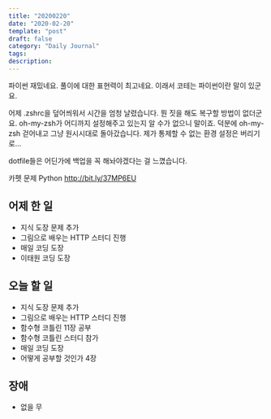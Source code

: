 ```yaml
---
title: "20200220"
date: "2020-02-20"
template: "post"
draft: false
category: "Daily Journal"
tags:
description:
---
```


파이썬 재밌네요. 풀이에 대한 표현력이 최고네요.
이래서 코테는 파이썬이란 말이 있군요.

어제 .zshrc을 덮어씌워서 시간을 엄청 날렸습니다.
뭔 짓을 해도 복구할 방법이 없더군요.
oh-my-zsh가 어디까지 설정해주고 있는지 알 수가 없으니 말이죠.
덕분에 oh-my-zsh 걷어내고 그냥 원시시대로 돌아갔습니다.
제가 통제할 수 없는 환경 설정은 버리기로...

dotfile들은 어딘가에 백업을 꼭 해놔야겠다는 걸 느꼈습니다.

카펫 문제
Python
<http://bit.ly/37MP6EU>

## 어제 한 일

* 지식 도장 문제 추가
* 그림으로 배우는 HTTP 스터디 진행
* 매일 코딩 도장
* 이태원 코딩 도장

## 오늘 할 일

* 지식 도장 문제 추가
* 그림으로 배우는 HTTP 스터디 진행
* 함수형 코틀린 11장 공부
* 함수형 코틀린 스터디 참가
* 매일 코딩 도장
* 어떻게 공부할 것인가 4장

## 장애

* 없을 무

